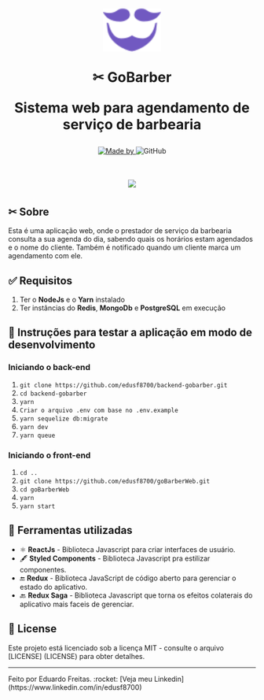 <h1 align="center">
  <p><img src='./src/assets/logo-purple.svg' height="88"></p>
  ✂ GoBarber
  <p> Sistema web para agendamento de serviço de barbearia</p>
</h1>

<p align="center">
	<a href="https://www.linkedin.com/in/edusf8700" target="_blank" rel="noopener noreferrer">
    <img alt="Made by" src="https://img.shields.io/badge/Feito%20por-Eduardo%20Freitas-%237159c1">
  </a>
 <img alt="GitHub" src="https://img.shields.io/github/license/edusf8700/goBarberWeb?color=%237159c1">
</p>

<h1 align="center">
  <p align="center">
    <img src="./.github/mockups.gif">
  </p>

</h1>


## ✂ Sobre
Esta é uma aplicação web, onde o prestador de serviço da barbearia consulta a sua agenda do dia, sabendo quais os horários estam agendados e o nome do cliente. Também é notificado quando um cliente marca um agendamento com ele.


## ✅ Requisitos
1. Ter o **NodeJs** e o **Yarn** instalado
2. Ter instâncias do **Redis**, **MongoDb** e **PostgreSQL** em execução

## :rocket: Instruções para testar a aplicação em modo de desenvolvimento

### Iniciando o back-end
1. ``git clone https://github.com/edusf8700/backend-gobarber.git``
2. ``cd backend-gobarber``
3. ``yarn``
4. ``Criar o arquivo .env com base no .env.example``
5. ``yarn sequelize db:migrate``
6. ``yarn dev``
7. ``yarn queue``

### Iniciando o front-end
1. ``cd ..``
2. ``git clone https://github.com/edusf8700/goBarberWeb.git``
3. ``cd goBarberWeb``
4. ``yarn``
5. ``yarn start``


## 🧰  Ferramentas utilizadas
- ⚛️ **ReactJs** - Biblioteca Javascript para criar interfaces de usuário.
- 🖋 **Styled Components** - Biblioteca Javascript pra estilizar componentes.
- 🔚 **Redux** - Biblioteca JavaScript de código aberto para gerenciar o estado do aplicativo.
- 🔙 **Redux Saga** - Biblioteca Javascript que torna os efeitos colaterais do aplicativo mais faceis de gerenciar.

## 📝 License

Este projeto está licenciado sob a licença MIT - consulte o arquivo [LICENSE] (LICENSE) para obter detalhes.

---
<p> Feito por Eduardo Freitas. :rocket: [Veja meu Linkedin](https://www.linkedin.com/in/edusf8700)</p>






